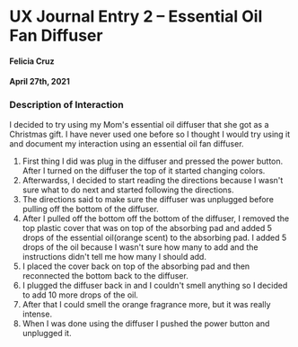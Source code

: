 # UX Journal Entry 2 – Essential Oil Fan Diffuser

#### Felicia Cruz 
#### April 27th, 2021


### Description of Interaction
I decided to try using my Mom's essential oil diffuser that she got as a Christmas gift. I have never used one before so I thought I would try using it and document my interaction 
using an essential oil fan diffuser.

1. First thing I did was plug in the diffuser and pressed the power button. After I turned on the diffuser the top of it started changing colors.
2. Afterwardss, I decided to start reading the directions because I wasn't sure what to do next and started following the directions.
3. The directions said to make sure the diffuser was unplugged before pulling off the bottom of the diffuser.
4. After I pulled off the bottom off the bottom of the diffuser, I removed the top plastic cover that was on top of the absorbing pad and added 5 drops of the essential oil(orange
scent) to the absorbing pad. I added 5 drops of the oil because I wasn't sure how many to add and the instructions didn't tell me how many I should add.
5. I placed the cover back on top of the absorbing pad and then reconnected the bottom back to the diffuser.
6. I plugged the diffuser back in and I couldn't smell anything so I decided to add 10 more drops of the oil.
7. After that I could smell the orange fragrance more, but it was really intense.
8. When I was done using the diffuser I pushed the power button and unplugged it.
